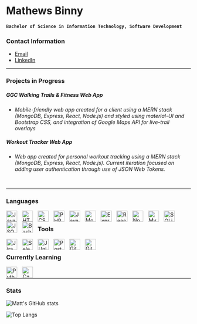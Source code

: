 # Mathews Binny
**`Bachelor of Science in Information Technology, Software Development`**
<!-- <p align="left">
   <a href="https://github.com/mathewsbinny?tab=followers">
         <img alt="Github Followers" title="Follow me on Github" src="https://custom-icon-badges.demolab.com/github/followers/mathewsbinny?color=236ad3&labelColor=1155ba&style=for-the-badge&logo=person-add&label=Follow&logoColor=white"/></a>
</p>

-->

### Contact Information
- [Email](mathewsb.00@gmail.com)
- [LinkedIn](https://www.linkedin.com/in/mathewsbinny/)

---

### Projects in Progress

##### GGC Walking Trails & Fitness Web App
- *Mobile-friendly web app created for a client using a MERN stack (MongoDB, Express, React, Node.js) and styled using material-UI and Bootstrap CSS, and integration of Google Maps API for live-trail overlays*

##### Workout Tracker Web App
 - *Web app created for personal workout tracking using a MERN stack (MongoDB, Express, React, Node.js). Current iteration focused on adding user authentication through use of JSON Web Tokens.*

&nbsp;

---

### Languages

<img align="left" alt="Java" width="30px" style="padding-right:10px;" src="https://cdn.jsdelivr.net/gh/devicons/devicon/icons/java/java-original.svg"/>
<img align="left" alt="HTML" width="30px" style="padding-right:10px;" src="https://cdn.jsdelivr.net/gh/devicons/devicon/icons/html5/html5-plain.svg" />
<img align="left" alt="CSS" width="30px" style="padding-right:10px;" src="https://cdn.jsdelivr.net/gh/devicons/devicon/icons/css3/css3-plain.svg" />
<img align="left" alt="PHP" width="30px" style="padding-right:10px;" src="https://cdn.jsdelivr.net/gh/devicons/devicon@latest/icons/php/php-plain.svg" />
<img align="left" alt="JavaScript" width="30px" style="padding-right:10px;" src="https://cdn.jsdelivr.net/gh/devicons/devicon/icons/javascript/javascript-plain.svg" />
<img align="left" alt="MongoDB" width="30px" style="padding-right:10px;" src="https://cdn.jsdelivr.net/gh/devicons/devicon@latest/icons/mongodb/mongodb-original-wordmark.svg" />
<img align="left" alt="Express" width="30px" style="padding-right:10px;" src="https://cdn.jsdelivr.net/gh/devicons/devicon@latest/icons/express/express-original.svg" />
<img align="left" alt="React" width="30px" style="padding-right:10px;" src="https://cdn.jsdelivr.net/gh/devicons/devicon/icons/react/react-original.svg" />
<img align="left" alt="NodeJS" width="30px" style="padding-right:10px;" src="https://cdn.jsdelivr.net/gh/devicons/devicon/icons/nodejs/nodejs-original.svg" />
<img align="left" alt="MySQL" width="30px" style="padding-right:10px;" src="https://cdn.jsdelivr.net/gh/devicons/devicon@latest/icons/mysql/mysql-original-wordmark.svg" />
<img align="left" alt="SQLite" width="30px" style="padding-right:10px;" src="https://cdn.jsdelivr.net/gh/devicons/devicon@latest/icons/sqlite/sqlite-original-wordmark.svg" />
<img align="left" alt="JSON" width="30px" style="padding-right:10px;" src="https://cdn.jsdelivr.net/gh/devicons/devicon@latest/icons/json/json-plain.svg" />
<img align="left" alt="Bash" width="30px" style="padding-right:10px;" src="https://cdn.jsdelivr.net/gh/devicons/devicon/icons/bash/bash-original.svg" />
<!-- Source for icons: https://devicon.dev/ -->

&nbsp;

### Tools

<img align="left" alt="Jira" width="30px" style="padding-right:10px;" src="https://cdn.jsdelivr.net/gh/devicons/devicon@latest/icons/jira/jira-original-wordmark.svg" />
<img align="left" alt="Selenium" width="30px" style="padding-right:10px;" src="https://cdn.jsdelivr.net/gh/devicons/devicon@latest/icons/selenium/selenium-original.svg" />
<img align="left" alt="JUnit" width="30px" style="padding-right:10px;" src="https://cdn.jsdelivr.net/gh/devicons/devicon@latest/icons/junit/junit-plain-wordmark.svg" />
<img align="left" alt="Postman" width="30px" style="padding-right:10px;" src="https://cdn.jsdelivr.net/gh/devicons/devicon@latest/icons/postman/postman-original.svg" />
<img align="left" alt="Git" width="30px" style="padding-right:10px;" src="https://cdn.jsdelivr.net/gh/devicons/devicon/icons/git/git-original.svg" />
<img align="left" alt="GitHub" width="30px" style="padding-right:10px;" src="https://cdn.jsdelivr.net/gh/devicons/devicon/icons/github/github-original.svg" />

&nbsp;

### Currently Learning
<img align="left" alt="Python" width="30px" style="padding-right:10px;" src="https://cdn.jsdelivr.net/gh/devicons/devicon/icons/python/python-plain.svg" />
<img align="left" alt="C++" width="30px" style="padding-right:10px;" src="https://cdn.jsdelivr.net/gh/devicons/devicon@latest/icons/cplusplus/cplusplus-plain.svg" />

&nbsp; 

---

### Stats
![Matt's GitHub stats](https://github-readme-stats.vercel.app/api?username=mathewsbinny&show_icons=true&theme=default)


![Top Langs](https://github-readme-stats.vercel.app/api/top-langs/?username=mathewsbinny&hide=hack,processing&layout=compact&width=500)
